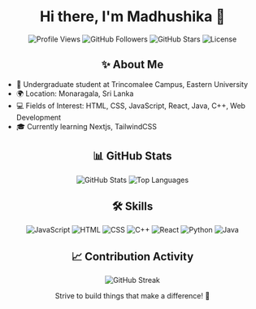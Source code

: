 <h1 align="center">Hi there, I'm Madhushika 👋</h1>

<p align="center">
  <img src="https://komarev.com/ghpvc/?username=madhushika99&color=brightgreen" alt="Profile Views" />
  <img src="https://img.shields.io/github/followers/madhushika99?label=Followers" alt="GitHub Followers" />
  <img src="https://img.shields.io/github/stars/madhushika99?label=Total%20Stars" alt="GitHub Stars" />
  <img src="https://img.shields.io/badge/License-MIT-brightgreen" alt="License" />
</p>

<h2 align="center">✨ About Me</h2>

- 🔭 Undergraduate student at Trincomalee Campus, Eastern University
- 🌍 Location: Monaragala, Sri Lanka
- 💻 Fields of Interest: HTML, CSS, JavaScript, React, Java, C++, Web Development
- 🎓 Currently learning Nextjs, TailwindCSS

<h2 align="center">📊 GitHub Stats</h2>
<div align="center">
  <img src="https://github-readme-stats.vercel.app/api?username=madhushika99&show_icons=true&theme=dark" alt="GitHub Stats" />
  <img src="https://github-readme-stats.vercel.app/api/top-langs/?username=madhushika99&layout=compact&theme=dark" alt="Top Languages" />
</div>

<h2 align="center">🛠️ Skills</h2>

<p align="center">
  <img src="https://img.shields.io/badge/JavaScript-blue" alt="JavaScript" />
  <img src="https://img.shields.io/badge/HTML-orange" alt="HTML" />
  <img src="https://img.shields.io/badge/CSS-blueviolet" alt="CSS" />
  <img src="https://img.shields.io/badge/C++-yellow" alt="C++" />
  <img src="https://img.shields.io/badge/React-brightgreen" alt="React" />
  <img src="https://img.shields.io/badge/Python-red" alt="Python" />
  <img src="https://img.shields.io/badge/Java-violet" alt="Java" />
</p>

<h2 align="center">📈 Contribution Activity</h2>

<p align="center">
  <img src="https://github-readme-streak-stats.herokuapp.com/?user=madhushika99&theme=dark" alt="GitHub Streak" />
</p>

<p align="center">Strive to build things that make a difference! 🚀</p>
